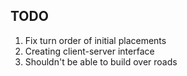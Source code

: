 ## TODO

1) Fix turn order of initial placements
2) Creating client-server interface
3) Shouldn't be able to build over roads